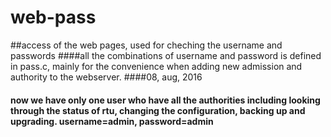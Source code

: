 # web-pass
##access of the web pages, used for cheching the username and passwords
####all the combinations of username and password is defined in pass.c, mainly for the convenience when adding new admission and authority to the webserver.
####08, aug, 2016
####    now we have only one user who have all the authorities including looking through the status of rtu, changing the configuration, backing up and upgrading. username=admin, password=admin
